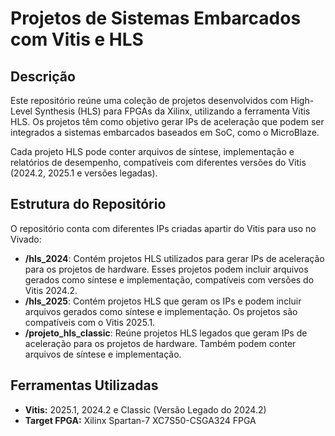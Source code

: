 # Projetos de Sistemas Embarcados com Vitis e HLS

## Descrição

Este repositório reúne uma coleção de projetos desenvolvidos com High-Level Synthesis (HLS) para FPGAs da Xilinx, utilizando a ferramenta Vitis HLS. Os projetos têm como objetivo gerar IPs de aceleração que podem ser integrados a sistemas embarcados baseados em SoC, como o MicroBlaze.

Cada projeto HLS pode conter arquivos de síntese, implementação e relatórios de desempenho, compatíveis com diferentes versões do Vitis (2024.2, 2025.1 e versões legadas).
<!-- Este repositório contém uma coleção de projetos de Sistemas em Chip (SoC) para FPGAs da Xilinx. Cada projeto integra um processador soft-core Microblaze com aceleradores de hardware customizados, desenvolvidos utilizando High-Level Synthesis (HLS). -->

## Estrutura do Repositório

O repositório conta com diferentes IPs criadas apartir do Vitis para uso no Vivado:

<!-- - **/hardware**: Contém os projetos de hardware do Vivado. Cada subpasta é um projeto completo. Acompanhe os Readme dentro de cada hardware com uma breve explicação dentro do funcionamento.
  - `acel_matrizes/`: Projeto que integra um acelerador de multiplicação de matrizes com IP fixa de 16x16.
  - `soma_arrays_50_1600/`: Projeto que integra um acelerador de soma de vetores, com IPs fixas do tamanho dos vetores. -->

- **/hls_2024**: Contém projetos HLS utilizados para gerar IPs de aceleração para os projetos de hardware. Esses projetos podem incluir arquivos gerados como síntese e implementação, compatíveis com versões do Vitis 2024.2.
- **/hls_2025**: Contém projetos HLS que geram os IPs e podem incluir arquivos gerados como síntese e implementação. Os projetos são compatíveis com o Vitis 2025.1.
- **/projeto_hls_classic**: Reúne projetos HLS legados que geram IPs de aceleração para os projetos de hardware. Também podem conter arquivos de síntese e implementação.

<!-- - **/software**: Contém o código embarcado e as plataformas de hardware.
  - `platforms/`: Definições de hardware exportadas do Vivado (`.xsa`), uma para cada projeto de hardware.
  - `apps/`: Aplicações em C/C++ para rodar no Microblaze. Cada subpasta é um projeto de aplicação testado.
  - `lib_c/`: Biblioteca de código C comum e funções reutilizáveis. -->

## Ferramentas Utilizadas

* **Vitis:** 2025.1, 2024.2 e Classic (Versão Legado do 2024.2)
* **Target FPGA:** Xilinx Spartan-7 XC7S50-CSGA324 FPGA

<!-- ## Como Começar

1.  Clone o repositório.
2.  Escolha um projeto de hardware em `/hardware`.
3.  Exporte o hardware (`.xsa`) para a pasta correspondente em `/software/platforms`.
4.  No Vitis, crie um novo workspace e uma aplicação usando a plataforma exportada e o código fonte de `/software/apps`. -->